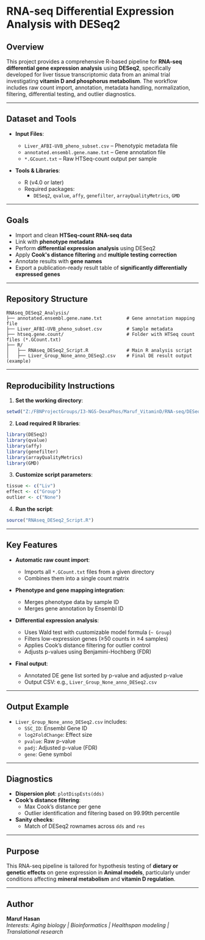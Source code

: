 # RNA-seq Differential Expression Analysis with DESeq2

## Overview

This project provides a comprehensive R-based pipeline for **RNA-seq differential gene expression analysis** using **DESeq2**, specifically developed for liver tissue transcriptomic data from an animal trial investigating **vitamin D and phosphorus metabolism**. The workflow includes raw count import, annotation, metadata handling, normalization, filtering, differential testing, and outlier diagnostics.

---

## Dataset and Tools

- **Input Files**:
  - `Liver_AFBI-UVB_pheno_subset.csv` – Phenotypic metadata file
  - `annotated.ensembl.gene.name.txt` – Gene annotation file
  - `*.GCount.txt` – Raw HTSeq-count output per sample

- **Tools & Libraries**:
  - R (v4.0 or later)
  - Required packages:
    - `DESeq2`, `qvalue`, `affy`, `genefilter`, `arrayQualityMetrics`, `GMD`

---

## Goals

- Import and clean **HTSeq-count RNA-seq data**
- Link with **phenotype metadata**
- Perform **differential expression analysis** using DESeq2
- Apply **Cook's distance filtering** and **multiple testing correction**
- Annotate results with **gene names**
- Export a publication-ready result table of **significantly differentially expressed genes**

---

## Repository Structure

```
RNAseq_DESeq2_Analysis/
├── annotated.ensembl.gene.name.txt         # Gene annotation mapping file
├── Liver_AFBI-UVB_pheno_subset.csv         # Sample metadata
├── htseq.gene.count/                       # Folder with HTSeq count files (*.GCount.txt)
├── R/
│   ├── RNAseq_DESeq2_Script.R              # Main R analysis script
│   ├── Liver_Group_None_anno_DESeq2.csv    # Final DE result output (example)
```

---

## Reproducibility Instructions

1. **Set the working directory**:
```r
setwd("Z:/FBNProjectGroups/I3-NGS-DexaPhos/Maruf_VitaminD/RNA-seq/DESeq2")
```

2. **Load required R libraries**:
```r
library(DESeq2)
library(qvalue)
library(affy)
library(genefilter)
library(arrayQualityMetrics)
library(GMD)
```

3. **Customize script parameters**:
```r
tissue <- c("Liv")
effect <- c("Group")
outlier <- c("None")
```

4. **Run the script**:
```r
source("RNAseq_DESeq2_Script.R")
```

---

## Key Features

- **Automatic raw count import**:
  - Imports all `*.GCount.txt` files from a given directory
  - Combines them into a single count matrix

- **Phenotype and gene mapping integration**:
  - Merges phenotype data by sample ID
  - Merges gene annotation by Ensembl ID

- **Differential expression analysis**:
  - Uses Wald test with customizable model formula (`~ Group`)
  - Filters low-expression genes (≥50 counts in ≥4 samples)
  - Applies Cook’s distance filtering for outlier control
  - Adjusts p-values using Benjamini-Hochberg (FDR)

- **Final output**:
  - Annotated DE gene list sorted by p-value and adjusted p-value
  - Output CSV: e.g., `Liver_Group_None_anno_DESeq2.csv`

---

## Output Example

- `Liver_Group_None_anno_DESeq2.csv` includes:
  - `SSC_ID`: Ensembl Gene ID
  - `log2FoldChange`: Effect size
  - `pvalue`: Raw p-value
  - `padj`: Adjusted p-value (FDR)
  - `gene`: Gene symbol

---

## Diagnostics

- **Dispersion plot**: `plotDispEsts(dds)`
- **Cook’s distance filtering**:
  - Max Cook’s distance per gene
  - Outlier identification and filtering based on 99.99th percentile
- **Sanity checks**:
  - Match of DESeq2 rownames across `dds` and `res`

---

## Purpose

This RNA-seq pipeline is tailored for hypothesis testing of **dietary or genetic effects** on gene expression in **Animal models**, particularly under conditions affecting **mineral metabolism** and **vitamin D regulation**.

---

## Author

**Maruf Hasan**  
*Interests: Aging biology | Bioinformatics | Healthspan modeling | Translational research*
